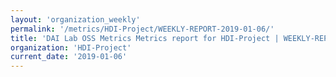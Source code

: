 ```yaml
---
layout: 'organization_weekly'
permalink: '/metrics/HDI-Project/WEEKLY-REPORT-2019-01-06/'
title: 'DAI Lab OSS Metrics Metrics report for HDI-Project | WEEKLY-REPORT-2019-01-06'
organization: 'HDI-Project'
current_date: '2019-01-06'
---
```

